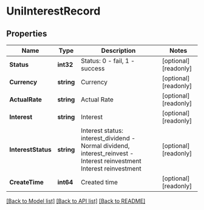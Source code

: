 # UniInterestRecord

## Properties

Name | Type | Description | Notes
------------ | ------------- | ------------- | -------------
**Status** | **int32** | Status: 0 - fail, 1 - success | [optional] [readonly] 
**Currency** | **string** | Currency | [optional] [readonly] 
**ActualRate** | **string** | Actual Rate | [optional] [readonly] 
**Interest** | **string** | Interest | [optional] [readonly] 
**InterestStatus** | **string** | Interest status: interest_dividend - Normal dividend, interest_reinvest - Interest reinvestment Interest reinvestment | [optional] [readonly] 
**CreateTime** | **int64** | Created time | [optional] [readonly] 

[[Back to Model list]](../README.md#documentation-for-models) [[Back to API list]](../README.md#documentation-for-api-endpoints) [[Back to README]](../README.md)


